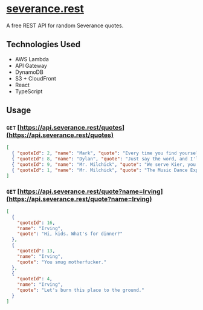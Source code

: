 # [severance.rest](https://severance.rest)

A free REST API for random Severance quotes.

## Technologies Used

- AWS Lambda
- API Gateway
- DynamoDB
- S3 + CloudFront
- React
- TypeScript

## Usage

### `GET` [https://api.severance.rest/quotes](https://api.severance.rest/quotes)

```json
[
  { "quoteId": 2, "name": "Mark", "quote": "Every time you find yourself here, it's because you chose to come back." },
  { "quoteId": 8, "name": "Dylan", "quote": "Just say the word, and I'll get you a coffee cozy literally right now." },
  { "quoteId": 9, "name": "Mr. Milchick", "quote": "We serve Kier, you CHILD!" },
  { "quoteId": 1, "name": "Mr. Milchick", "quote": "The Music Dance Experience is officially cancelled." }
]
```

### `GET` [https://api.severance.rest/quote?name=Irving](https://api.severance.rest/quote?name=Irving)

```json
[
  {
    "quoteId": 16,
    "name": "Irving",
    "quote": "Hi, kids. What's for dinner?"
  },
  {
    "quoteId": 13,
    "name": "Irving",
    "quote": "You smug motherfucker."
  },
  {
    "quoteId": 4,
    "name": "Irving",
    "quote": "Let's burn this place to the ground."
  }
]
```
